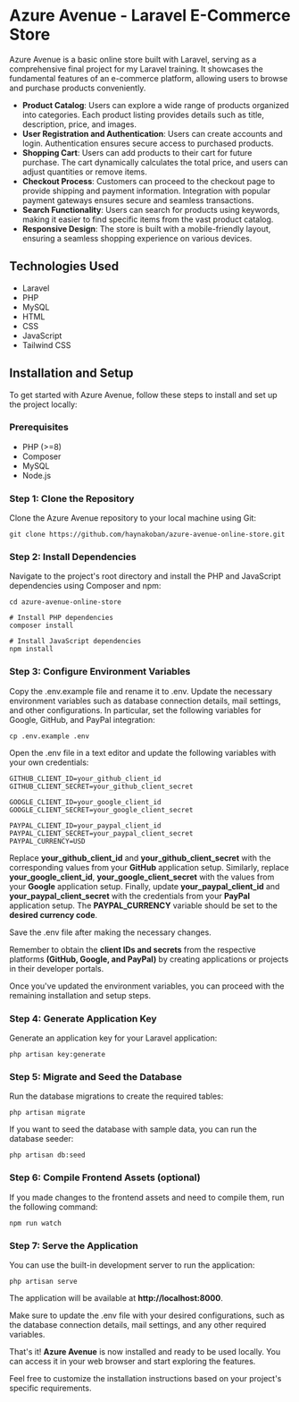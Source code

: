 # Azure Avenue - Laravel E-Commerce Store

Azure Avenue is a basic online store built with Laravel, serving as a comprehensive final project for my Laravel training. It showcases the fundamental features of an e-commerce platform, allowing users to browse and purchase products conveniently.

-   **Product Catalog**: Users can explore a wide range of products organized into categories. Each product listing provides details such as title, description, price, and images.
-   **User Registration and Authentication**: Users can create accounts and login. Authentication ensures secure access to purchased products.
-   **Shopping Cart**: Users can add products to their cart for future purchase. The cart dynamically calculates the total price, and users can adjust quantities or remove items.
-   **Checkout Process**: Customers can proceed to the checkout page to provide shipping and payment information. Integration with popular payment gateways ensures secure and seamless transactions.
-   **Search Functionality**: Users can search for products using keywords, making it easier to find specific items from the vast product catalog.
-   **Responsive Design**: The store is built with a mobile-friendly layout, ensuring a seamless shopping experience on various devices.

## Technologies Used

-   Laravel
-   PHP
-   MySQL
-   HTML
-   CSS
-   JavaScript
-   Tailwind CSS

## Installation and Setup

To get started with Azure Avenue, follow these steps to install and set up the project locally:

### Prerequisites

-   PHP (>=8)
-   Composer
-   MySQL
-   Node.js

### Step 1: Clone the Repository

Clone the Azure Avenue repository to your local machine using Git:

```
git clone https://github.com/haynakoban/azure-avenue-online-store.git
```

### Step 2: Install Dependencies

Navigate to the project's root directory and install the PHP and JavaScript dependencies using Composer and npm:

```
cd azure-avenue-online-store

# Install PHP dependencies
composer install

# Install JavaScript dependencies
npm install
```

### Step 3: Configure Environment Variables

Copy the .env.example file and rename it to .env. Update the necessary environment variables such as database connection details, mail settings, and other configurations. In particular, set the following variables for Google, GitHub, and PayPal integration:

```
cp .env.example .env
```

Open the .env file in a text editor and update the following variables with your own credentials:

```
GITHUB_CLIENT_ID=your_github_client_id
GITHUB_CLIENT_SECRET=your_github_client_secret

GOOGLE_CLIENT_ID=your_google_client_id
GOOGLE_CLIENT_SECRET=your_google_client_secret

PAYPAL_CLIENT_ID=your_paypal_client_id
PAYPAL_CLIENT_SECRET=your_paypal_client_secret
PAYPAL_CURRENCY=USD
```

Replace **your_github_client_id** and **your_github_client_secret** with the corresponding values from your **GitHub** application setup. Similarly, replace **your_google_client_id**, **your_google_client_secret** with the values from your **Google** application setup. Finally, update **your_paypal_client_id** and **your_paypal_client_secret** with the credentials from your **PayPal** application setup. The **PAYPAL_CURRENCY** variable should be set to the **desired currency code**.

Save the .env file after making the necessary changes.

Remember to obtain the **client IDs and secrets** from the respective platforms **(GitHub, Google, and PayPal)** by creating applications or projects in their developer portals.

Once you've updated the environment variables, you can proceed with the remaining installation and setup steps.

### Step 4: Generate Application Key

Generate an application key for your Laravel application:

```
php artisan key:generate
```

### Step 5: Migrate and Seed the Database

Run the database migrations to create the required tables:

```
php artisan migrate
```

If you want to seed the database with sample data, you can run the database seeder:

```
php artisan db:seed
```

### Step 6: Compile Frontend Assets (optional)

If you made changes to the frontend assets and need to compile them, run the following command:

```
npm run watch
```

### Step 7: Serve the Application

You can use the built-in development server to run the application:

```
php artisan serve
```

The application will be available at **http://localhost:8000**.

Make sure to update the .env file with your desired configurations, such as the database connection details, mail settings, and any other required variables.

That's it! **Azure Avenue** is now installed and ready to be used locally. You can access it in your web browser and start exploring the features.

Feel free to customize the installation instructions based on your project's specific requirements.
